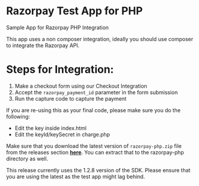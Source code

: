 # Razorpay Test App for PHP
Sample App for Razorpay PHP Integration

This app uses a non composer integration, ideally you should use composer to integrate the Razorpay API.

# Steps for Integration:

1. Make a checkout form using our Checkout Integration
2. Accept the `razorpay_payment_id` parameter in the form submission
3. Run the capture code to capture the payment

If you are re-using this as your final code, please make sure you do the following:

- Edit the key inside index.html
- Edit the keyId/keySecret in charge.php

Make sure that you download the latest version of `razorpay-php.zip` file from
the releases section **[here](https://github.com/razorpay/razorpay-php/releases)**.
You can extract that to the razorpay-php directory as well.

This release currently uses the 1.2.8 version of the SDK. Please ensure that you are
using the latest as the test app might lag behind.
